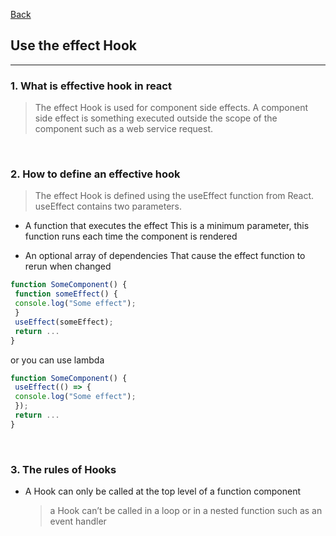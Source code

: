 [Back](README.md)

## Use the effect Hook

<hr>


### 1. What is effective hook in react

> The effect Hook is used for component side effects. A component side effect is something executed outside the scope of the component such as a web service request.

&nbsp;


### 2. How to define an effective hook

>The effect Hook is defined using the useEffect function from React. useEffect contains two parameters.


- A function that executes the effect
    This is a minimum parameter, this function runs each time the component is rendered

- An optional array of dependencies
    That cause the effect function to rerun when changed

```javascript
function SomeComponent() {
 function someEffect() {
 console.log("Some effect");
 }
 useEffect(someEffect);
 return ...
}
```

or you can use lambda
```javascript
function SomeComponent() {
 useEffect(() => {
 console.log("Some effect");
 });
 return ...
}
```

&nbsp;

### 3. The rules of Hooks

- A Hook can only be called at the top level of a function component

    > a Hook can’t be called in a loop or in a nested function such as an event handler


